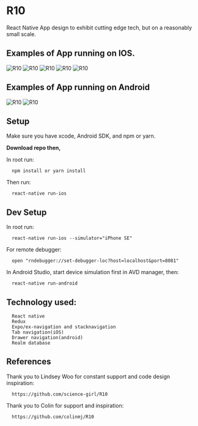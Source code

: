 # R10

React Native App design to exhibit cutting edge tech, but on a reasonably small scale.

## Examples of App running on IOS.

![R10](https://github.com/NCMoseley/R10/blob/master/js/assets/images/AboutScreen.gif)
![R10](https://github.com/NCMoseley/R10/blob/master/js/assets/images/Schedule.gif)
![R10](https://github.com/NCMoseley/R10/blob/master/js/assets/images/Session.gif)
![R10](https://github.com/NCMoseley/R10/blob/master/js/assets/images/Session2.gif)
![R10](https://github.com/NCMoseley/R10/blob/master/js/assets/images/Faves.gif)

## Examples of App running on Android

![R10](https://github.com/NCMoseley/R10/blob/master/js/assets/images/androidabout.gif)
![R10](https://github.com/NCMoseley/R10/blob/master/js/assets/images/androidsession.gif)

## Setup

Make sure you have xcode, Android SDK, and npm or yarn.

**Download repo then,**

In root run:

```
  npm install or yarn install
```

Then run:

```
  react-native run-ios
```

## Dev Setup

In root run:

```
  react-native run-ios --simulator="iPhone SE"
```

For remote debugger:

```
  open "rndebugger://set-debugger-loc?host=localhost&port=8081"
```

In Android Studio, start device simulation first in AVD manager, then:

```
  react-native run-android
```

## Technology used:

```
  React native
  Redux
  Expo/ex-navigation and stacknavigation
  Tab navigation(iOS)
  Drawer navigation(android)
  Realm database
```

## References

Thank you to Lindsey Woo for constant support and code design inspiration:

```
  https://github.com/science-girl/R10
```

Thank you to Colin for support and inspiration:

```
  https://github.com/colinmj/R10
```
